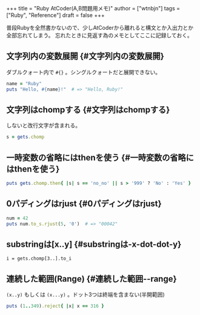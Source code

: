 +++
title = "Ruby AtCoder(A,B問題用メモ)"
author = ["wtnbjn"]
tags = ["Ruby", "Reference"]
draft = false
+++

普段Rubyを全然書かないので、少しAtCoderから離れると構文とか入出力とか全部忘れてしまう。
忘れたときに見返す為のメモとしてここに記録しておく。


## 文字列内の変数展開 {#文字列内の変数展開}

ダブルクォート内で `#{}` 。シングルクォートだと展開できない。

```ruby
name = "Ruby"
puts "Hello, #{name}!"  # => "Hello, Ruby!"
```


## 文字列はchompする {#文字列はchompする}

しないと改行文字が含まれる。

```ruby
s = gets.chomp
```


## 一時変数の省略にはthenを使う {#一時変数の省略にはthenを使う}

```ruby
puts gets.chomp.then{ |s| s == 'no_no' || s > '999' ? 'No' : 'Yes' }
```


## 0パディングはrjust {#0パディングはrjust}

```ruby
num = 42
puts num.to_s.rjust(5, '0')  # => "00042"
```


## substringは[x..y] {#substringは-x-dot-dot-y}

```text
i = gets.chomp[3..].to_i
```


## 連続した範囲(Range) {#連続した範囲--range}

`(x..y)` もしくは `(x...y)` 。ドット3つは終端を含まない(半開範囲)

```ruby
puts (1..349).reject{ |x| x == 316 }
```
